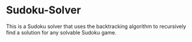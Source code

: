 # Sudoku-Solver
This is a Sudoku solver that uses the backtracking algorithm to recursively find a solution for any solvable Sudoku game.
